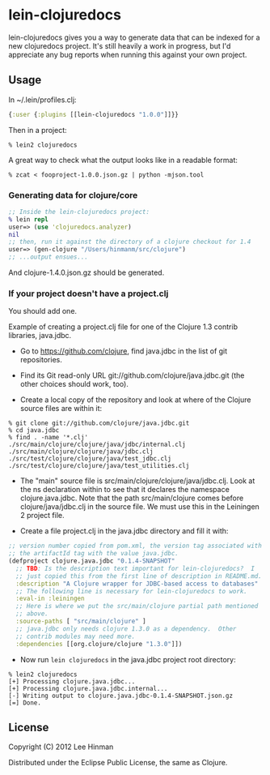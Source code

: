 # lein-clojuredocs

lein-clojuredocs gives you a way to generate data that can be indexed
for a new clojuredocs project. It's still heavily a work in progress,
but I'd appreciate any bug reports when running this against your own
project.

## Usage

In ~/.lein/profiles.clj:

```clojure
{:user {:plugins [[lein-clojuredocs "1.0.0"]]}}
```

Then in a project:

```
% lein2 clojuredocs
```

A great way to check what the output looks like in a readable format:

```
% zcat < fooproject-1.0.0.json.gz | python -mjson.tool
```

### Generating data for clojure/core

```clojure
;; Inside the lein-clojuredocs project:
% lein repl
user=> (use 'clojuredocs.analyzer)
nil
;; then, run it against the directory of a clojure checkout for 1.4
user=> (gen-clojure "/Users/hinmanm/src/clojure")
;; ...output ensues...
```

And clojure-1.4.0.json.gz should be generated.

### If your project doesn't have a project.clj

You should add one.

Example of creating a project.clj file for one of the Clojure 1.3
contrib libraries, java.jdbc.

* Go to https://github.com/clojure, find java.jdbc in the list of git
  repositories.

* Find its Git read-only URL git://github.com/clojure/java.jdbc.git
  (the other choices should work, too).

* Create a local copy of the repository and look at where of the
  Clojure source files are within it:

```
% git clone git://github.com/clojure/java.jdbc.git
% cd java.jdbc
% find . -name '*.clj'
./src/main/clojure/clojure/java/jdbc/internal.clj
./src/main/clojure/clojure/java/jdbc.clj
./src/test/clojure/clojure/java/test_jdbc.clj
./src/test/clojure/clojure/java/test_utilities.clj
```

* The "main" source file is src/main/clojure/clojure/java/jdbc.clj.
  Look at the ns declaration within to see that it declares the
  namespace clojure.java.jdbc.  Note that the path src/main/clojure
  comes before clojure/java/jdbc.clj in the source file.  We must use
  this in the Leiningen 2 project file.

* Create a file project.clj in the java.jdbc directory and fill it
  with:

```clojure
;; version number copied from pom.xml, the version tag associated with
;; the artifactId tag with the value java.jdbc.
(defproject clojure.java.jdbc "0.1.4-SNAPSHOT"
  ;; TBD: Is the description text important for lein-clojuredocs?  I
  ;; just copied this from the first line of description in README.md.
  :description "A Clojure wrapper for JDBC-based access to databases"
  ;; The following line is necessary for lein-clojuredocs to work.
  :eval-in :leiningen
  ;; Here is where we put the src/main/clojure partial path mentioned
  ;; above.
  :source-paths [ "src/main/clojure" ]
  ;; java.jdbc only needs clojure 1.3.0 as a dependency.  Other
  ;; contrib modules may need more.
  :dependencies [[org.clojure/clojure "1.3.0"]])
```

* Now run `lein clojuredocs` in the java.jdbc project root directory:

```
% lein2 clojuredocs
[+] Processing clojure.java.jdbc...
[+] Processing clojure.java.jdbc.internal...
[-] Writing output to clojure.java.jdbc-0.1.4-SNAPSHOT.json.gz
[=] Done.
```


## License

Copyright (C) 2012 Lee Hinman

Distributed under the Eclipse Public License, the same as Clojure.
